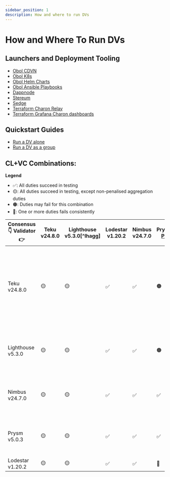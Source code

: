 ```yaml
---
sidebar_position: 1
description: How and where to run DVs
---
```


# How and Where To Run DVs

## Launchers and Deployment Tooling

- [Obol CDVN](https://github.com/ObolNetwork/charon-distributed-validator-node)
- [Obol K8s](https://github.com/ObolNetwork/charon-k8s-distributed-validator-node)
- [Obol Helm Charts](https://github.com/ObolNetwork/helm-charts)
- [Obol Ansible Playbooks](https://github.com/ObolNetwork/obol-ansible)
- [Dappnode](https://docs.dappnode.io/docs/user/staking/ethereum/dvt-technologies/obol-network/)
- [Stereum](https://stereum.net/)
- [Sedge](https://github.com/ObolNetwork/sedge/blob/develop/docs/docs/quickstart/charon.mdx)
- [Terraform Charon Relay](https://github.com/ObolNetwork/terraform-charon-relay)
- [Terraform Grafana Charon dashboards](https://github.com/ObolNetwork/terraform-grafana-dashboards)

## Quickstart Guides 
- [Run a DV alone](../start/quickstart_alone.mdx)
- [Run a DV as a group](../start/quickstart_group.mdx)

## CL+VC Combinations:


**Legend**
- ✅: All duties succeed in testing
- 🟡: All duties succeed in testing, except non-penalised aggregation duties
- 🟠: Duties may fail for this combination
- 🔴: One or more duties fails consistently

| Consensus 👇 Validator 👉 | Teku v24.8.0 | Lighthouse v5.3.0[^lhagg] | Lodestar v1.20.2 | Nimbus v24.7.0 | Prysm [PR](https://github.com/prysmaticlabs/prysm/pull/13995) | Remarks                                                                                                          |
|-------------------------|--------------|-------------------|------------------|----------------|---------------------------------------------------------------|------------------------------------------------------------------------------------------------------------------|
| Teku v24.8.0            | 🟡            | 🟡                 | ✅                | ✅              | 🟠                                                             | Teku `bn` needs the  `--validators-graffiti-client-append-format=DISABLED`  flag in order to produce blocks properly. Teku `vc` are only failing aggregation duties 50% of the time, which are not directly penalised but impact network density at high scale.|
| Lighthouse v5.3.0       | 🟡            | 🟡                 | ✅                | ✅              | 🟠                                                             | Lighthouse `vc` are only failing aggregation duties, which are not directly penalised but impact network density at high scale.                                                                                                                 |
| Nimbus v24.7.0          | 🟡            | 🟡                 | ✅                | ✅              | ✅                                                             | Nimbus beacon nodes requires that you add the following flag to **charon run**: `charon run --feature-set-enable=json_requests` |
| Prysm v5.0.3            |  🟡            | 🟡                 | ✅                | ✅              | ✅                                                             | Prysm `validator` needs a particular [pull request](https://github.com/prysmaticlabs/prysm/pull/13995) merged and released for aggregation duties to succeed.                                                                                                     |
| Lodestar v1.20.2        | 🟡            | 🟡                 | ✅                | ✅              | 🔴                                                             |                                                                                                                  |
